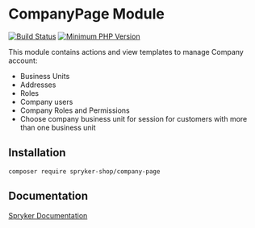 # CompanyPage Module
[![Build Status](https://travis-ci.org/spryker-shop/company-page.svg)](https://travis-ci.org/spryker-shop/company-page)
[![Minimum PHP Version](https://img.shields.io/badge/php-%3E%3D%207.3-8892BF.svg)](https://php.net/)

This module contains actions and view templates to manage Company account:
* Business Units
* Addresses
* Roles
* Company users
* Company Roles and Permissions
* Choose company business unit for session for customers with more than one business unit

## Installation

```
composer require spryker-shop/company-page
```

## Documentation

[Spryker Documentation](https://academy.spryker.com/developing_with_spryker/module_guide/modules.html)
